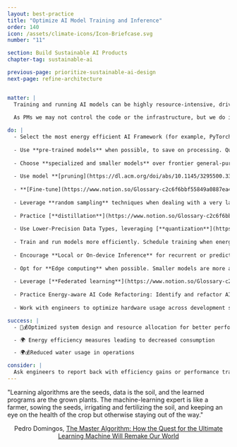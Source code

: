 ```yaml
---
layout: best-practice
title: "Optimize AI Model Training and Inference"
order: 140
icon: /assets/climate-icons/Icon-Briefcase.svg
number: "11"

section: Build Sustainable AI Products
chapter-tag: sustainable-ai

previous-page: prioritize-sustainable-ai-design
next-page: refine-architecture


matter: |
  Training and running AI models can be highly resource-intensive, driving up costs and carbon emissions. The ICT (Information and Communication Technology) sector already accounts for 2–5% of global emissions and could reach 14% by 2040, [with data centers contributing to almost half of this growth](https://ciandt.com/ca/en-ca/article/climate-crisis-and-technology-sector).
  
  As PMs we may not control the code or the infrastructure, but we do influence key decisions and smart choices—like using smaller models, training efficiently and asking the right questions. This chapter intends to provide you with technical methods that reduce environmental impact, even without clear energy-use data that big tech companies (also main owners of data centers) do not share easily. These techniques don’t just help the planet — they can also speed up your team and reduce infrastructure costs.

do: |
  - Select the most energy efficient AI Framework (for example, PyTorch seems to be more energy efficient during the inference phase and TensorFlow during the training phase)
  
  - Use **pre-trained models** when possible, to save on processing. Quality open source pre-trained models are available to use as is or with transfer learning. E.g.: Mistral, Llama, DeepSeek, Hugging Face.
  
  - Choose **specialized and smaller models** over frontier general-purpose LLMs (e.g., smaller transformer models like [DistilBERT](https://arxiv.org/pdf/2402.13640) for NLP tasks). To overcome skepticism about effectiveness, pilot a smaller model to validate performance parity, sharing results transparently with stakeholders.
  
  - Use model **[pruning](https://dl.acm.org/doi/abs/10.1145/3295500.33561561)** which reduces the complexity of an already trained model by removing unnecessary components. It makes the model smaller and more efficient limiting computation time for your production environment.
  
  - **[Fine-tune](https://www.notion.so/Glossary-c2c6f6bbf55849a0887ea495e54e7cd7?pvs=21)** your model carefully, by freezing parameters of pre-trained models and introduce your own subset of parameters.
  
  - Leverage **random sampling** techniques when dealing with a very large dataset allows you to create a representative subset of data for training or evaluation of your model which can significantly reduce computation time
  
  - Practice [**distillation**](https://www.notion.so/Glossary-c2c6f6bbf55849a0887ea495e54e7cd7?pvs=21) to transfer knowledge from large, complex models (teachers) to smaller, efficient ones (students), reducing computational resources and energy consumption while maintaining performance.
  
  - Use Lower-Precision Data Types, leveraging [**quantization**](https://www.notion.so/Glossary-c2c6f6bbf55849a0887ea495e54e7cd7?pvs=21) (a memory optimization technique of running inference) to shrink model sizes. e.g.: float32, int8
  
  - Train and run models more efficiently. Schedule training when energy is cheaper or greener — like nights or in green-energy regions. Defer or queue time-intensive processes, like large model inferencing, for **batch processing.**
  
  - Encourage **Local or On-device Inference** for recurrent or predictable tasks to reduce cloud dependency.
  
  - Opt for **Edge computing** when possible. Smaller models are more adapted for processing and storage closer to the data source, reducing energy consumption.
  
  - Leverage [**Federated learning**](https://www.notion.so/Glossary-c2c6f6bbf55849a0887ea495e54e7cd7?pvs=21) to train a ML model across multiple devices or servers holding local data without sharing the actual data to limit model training and reduce processing time.
  
  - Practice Energy-aware AI Code Refactoring: Identify and refactor AI Code Smells that contribute to high energy consumption without sacrificing the accuracy or performance of these models.
  
  - Work with engineers to optimize hardware usage across development stages, set GPU power caps, and leverage batch processing.

success: |
  - 🧑💰Optimized system design and resource allocation for better performance and lower costs

  - 🌍 Energy efficiency measures leading to decreased consumption

  - 🌍💰Reduced water usage in operations

consider: |
  Ask engineers to report back with efficiency gains or performance trade-offs and have regular model reviews where environmental impact is discussed alongside accuracy and latency.
---
```


<div class="bigquote">
  <span class="highlight">"Learning algorithms are the seeds, data is the soil, and the learned programs are the grown plants. The machine-learning expert is like a farmer, sowing the seeds, irrigating and fertilizing the soil, and keeping an eye on the health of the crop but otherwise staying out of the way."</span>
</div>

<p style="text-align:center;">Pedro Domingos, <a href="https://www.goodreads.com/book/show/24612233-the-master-algorithm">The Master Algorithm: How the Quest for the Ultimate Learning Machine Will Remake Our World</a></p>